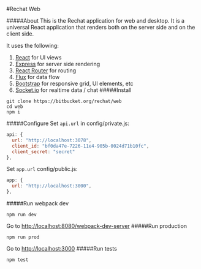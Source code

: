 #Rechat Web

#####About
This is the Rechat application for web and desktop.  It is a universal React application that renders both on the server side and on the client side.

It uses the following:
1. [React](http://facebook.github.io/react/) for UI views
2. [Express](http://expressjs.com/) for server side rendering
3. [React Router](https://github.com/rackt/react-router) for routing
4. [Flux](https://facebook.github.io/flux/) for data flow
5. [Bootstrap](http://getbootstrap.com/) for responsive grid, UI elements, etc
6. [Socket.io](http://socket.io//) for realtime data / chat
#####Install
```
git clone https://bitbucket.org/rechat/web
cd web
npm i
```
#####Configure
Set `api.url` in config/private.js:
```javascript
api: {
  url: "http://localhost:3078",
  client_id: "bf0da47e-7226-11e4-905b-0024d71b10fc",
  client_secret: "secret"
},
```
Set `app.url` config/public.js:
```javascript
app: {
  url: "http://localhost:3000",
},
```
#####Run webpack dev
```
npm run dev
```
Go to [http://localhost:8080/webpack-dev-server](http://localhost:8080/webpack-dev-server)
#####Run production
```
npm run prod
```
Go to [http://localhost:3000](http://localhost:3000)
#####Run tests
```
npm test
```